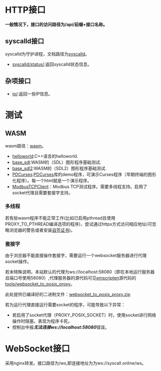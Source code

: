 # HTTP接口

**一般情况下，接口的访问路径为/api/前缀+接口名称。**

## syscalld接口

syscalld为守护进程，文档路径为<a href="api/syscalld/">syscalld</a>。

- <a href="api/syscalld/status/">syscalld/status/</a>:返回syscalld状态信息。
## 杂项接口

- <a href="api/ip">ip/</a>:返回一些IP信息。

# 测试

## WASM

wasm路径：<a href="/wasm/">wasm</a>。
- <a href="/wasm/helloworld/helloworld.html">helloworld</a>:C++语言的helloworld.
- <a href="/wasm/base_sdl/base_sdl.html">base_sdl</a>:WASM的（SDL）图形程序基础测试.
- <a href="/wasm/base_sdl2/base_sdl2.html">base_sdl2</a>:WASM的（SDL2）图形程序基础测试.
- <a href="/wasm/PDCurses">PDCurses</a>:[PDCurses](https://pdcurses.org/)库的demo程序，可演示Curses程序（早期终端的图形化程序）。每一个html就是一个演示程序。
- <a href="/wasm/PDCurses/ModbusTCPClient/ModbusTCPClient.html">ModbusTCPClient</a>：Modbus TCP测试程序。需要多线程支持。启用了socket代理且需要套接字支持。

### 多线程

若有些wasm程序不能正常工作(比如已启用pthread且使用PROXY_TO_PTHREAD编译选项的程序)，尝试通过https方式访问相应地址(可忽略浏览器的警告或者安装[自签证书](https://hyhsystem.cn/))。

### 套接字

由于浏览器不能直接操作套接字，需要运行一个websocket服务器进行代理socket操作。

若未特殊说明，本站默认的代理为ws://localhost:58080（即在本地运行服务器且端口号使用58080）,代理服务器的源代码可见[emscripten](https://github.com/emscripten-core/emscripten)源代码的[tools/websocket_to_posix_proxy](https://github.com/emscripten-core/emscripten/tree/main/tools/websocket_to_posix_proxy)。

此处提供已编译好的二进制文件：<a href="assets/websocket_to_posix_proxy.zip">websocket_to_posix_proxy.zip</a>

若为运行代理直接运行需要socket的程序，可能导致以下异常：

- 若启用了socket代理（PROXY_POSIX_SOCKET）时，使用socket进行网络操作时阻塞。表现为程序卡死。
- 控制台中报***无法连接ws://localhost:58080***错误。

# WebSocket接口



采用nginx转发。接口路径为/ws,即连接地址为为ws://syscall.online/ws。

